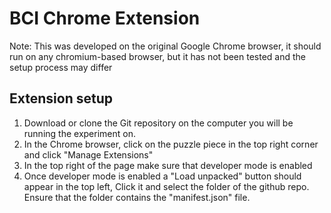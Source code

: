 # BCI Chrome Extension
Note: This was developed on the original Google Chrome browser, it should run on any chromium-based browser, but it has not been tested and the setup process may differ
## Extension setup
1. Download or clone the Git repository on the computer you will be running the experiment on.
2. In the Chrome browser, click on the puzzle piece in the top right corner and click "Manage Extensions"
3. In the top right of the page make sure that developer mode is enabled
4. Once developer mode is enabled a "Load unpacked" button should appear in the top left, Click it and select the folder of the github repo. Ensure that the folder contains the "manifest.json" file.
